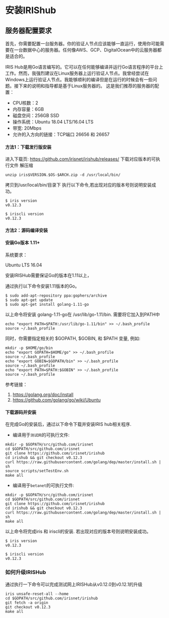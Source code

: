 # 安装IRIShub

## 服务器配置要求


首先，你需要配置一台服务器。你的验证人节点应该能够一直运行，使用你可能需要在一台数据中心的服务器。任何像AWS、GCP、DigitalOcean中的云服务器都是适合的。

IRIS Hub是用Go语言编写的。它可以在任何能够编译并运行Go语言程序的平台上工作。然而，我强烈建议在Linux服务器上运行验证人节点。我曾经尝试在Windows上运行验证人节点。我能够顺利的编译但是在运行的时候会有一些问题。接下来的说明和指导都是基于Linux服务器的。
这是我们推荐的服务器的配置：

* CPU核数：2
* 内存容量：6GB
* 磁盘空间：256GB SSD
* 操作系统：Ubuntu 18.04 LTS/16.04 LTS
* 带宽: 20Mbps
* 允许的入方向的链接：TCP端口 26656 和 26657


#### 方法1：下载发行版安装

进入下载页: https://github.com/irisnet/irishub/releases/
下载对应版本的可执行文件
解压缩
```
unzip iris$VERSION.$OS-$ARCH.zip -d /usr/local/bin/
```
拷贝到/usr/local/bin/目录下 
执行以下命令,若出现对应的版本号则说明安装成功。

```
$ iris version
v0.12.3
    
$ iriscli version
v0.12.3
```
#### 方法2：源码编译安装

#### 安装Go版本 1.11+ 


系统要求：

Ubuntu LTS 16.04


安装IRISHub需要保证Go的版本在1.11以上，

通过执行以下命令安装1.11版本的Go。

```
$ sudo add-apt-repository ppa:gophers/archive
$ sudo apt-get update
$ sudo apt-get install golang-1.11-go
```

以上命令将安装 golang-1.11-go在 /usr/lib/go-1.11/bin. 需要将它加入到PATH中

```
echo "export PATH=$PATH:/usr/lib/go-1.11/bin" >> ~/.bash_profile
source ~/.bash_profile
```

同时，你需要指定相关的 $GOPATH, $GOBIN, 和 $PATH 变量, 例如:

```
mkdir -p $HOME/go/bin
echo "export GOPATH=$HOME/go" >> ~/.bash_profile
source ~/.bash_profile
echo "export GOBIN=$GOPATH/bin" >> ~/.bash_profile
source ~/.bash_profile
echo "export PATH=$PATH:$GOBIN" >> ~/.bash_profile
source ~/.bash_profile
```

参考链接：

1. https://golang.org/doc/install
2. https://github.com/golang/go/wiki/Ubuntu



#### 下载源码并安装


在完成Go的安装后，通过以下命令下载并安装IRIS hub相关程序.

* 编译用于`测试网`的可执行文件:

```
mkdir -p $GOPATH/src/github.com/irisnet
cd $GOPATH/src/github.com/irisnet
git clone https://github.com/irisnet/irishub
cd irishub && git checkout v0.12.3
curl https://raw.githubusercontent.com/golang/dep/master/install.sh | sh
source scripts/setTestEnv.sh
make all
```

* 编译用于`betanet`的可执行文件:
```
mkdir -p $GOPATH/src/github.com/irisnet
cd $GOPATH/src/github.com/irisnet
git clone https://github.com/irisnet/irishub
cd irishub && git checkout v0.12.3
curl https://raw.githubusercontent.com/golang/dep/master/install.sh | sh
make all
```

以上命令将完成iris 和 iriscli的安装. 若出现对应的版本号则说明安装成功。

```
$ iris version
v0.12.3
    
$ iriscli version
v0.12.3
```
### 如何升级IRISHub

通过执行一下命令可以完成测试网上IRISHub从v0.12.0到v0.12.1的升级

```
iris unsafe-reset-all --home
cd $GOPATH/src/github.com/irisnet/irishub
git fetch -a origin
git checkout v0.12.3
make all
```
